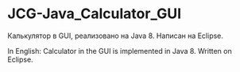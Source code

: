 # JCG-Java_Calculator_GUI
Калькулятор в GUI, реализовано на Java 8.
Написан на Eclipse.

In English:
Calculator in the GUI is implemented in Java 8.
Written on Eclipse.
